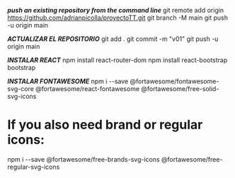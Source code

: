 ***push an existing repository from the command line***
git remote add origin https://github.com/adrianpicolla/proyectoTT.git
git branch -M main
git push -u origin main

***ACTUALIZAR EL REPOSITORIO***
git add .
git commit -m "v01"
git push -u origin main

***INSTALAR REACT***
npm install react-router-dom
npm install react-bootstrap bootstrap

***INSTALAR FONTAWESOME***
npm i --save @fortawesome/fontawesome-svg-core @fortawesome/react-fontawesome @fortawesome/free-solid-svg-icons
# If you also need brand or regular icons:
npm i --save @fortawesome/free-brands-svg-icons @fortawesome/free-regular-svg-icons